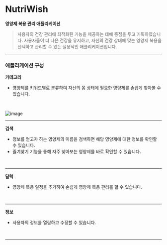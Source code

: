 <h1>NutriWish</h1>
<b>영양제 복용 관리 애플리케이션</b>
<br>

> 사용자의 건강 관리에 최적화된 기능을 제공하는 데에 중점을 두고 기획하였습니다.
> 사용자들이 더 나은 건강을 유지하고, 자신의 건강 상태에 맞는 영양제 복용을 선택하고 관리할 수 있는 실용적인 애플리케이션입니다.
<hr>

<h3>애플리케이션 구성</h3>

<b>카테고리</b>
- 영양제를 키워드별로 분류하여 자신의 몸 상태에 필요한 영양제를 손쉽게 찾아볼 수 있습니다.
<br>

![image](https://github.com/user-attachments/assets/96df2f8d-7cc0-46f1-9668-95bdaab2475d)

<hr>

<b>검색</b>
- 정보를 얻고자 하는 영양제의 이름을 검색하면 해당 영양제에 대한 정보를 확인할 수 있습니다.
- 즐겨찾기 기능을 통해 자주 찾아보는 영양제를 바로 확인할 수 있습니다.
<br>
<!-- 이미지 삽입 -->
<hr>

<b>달력</b>
- 영양제 복용 일정을 추가하여 손쉽게 영양제 복용 관리를 할 수 있습니다.
<br>
<!-- 이미지 삽입 -->
<hr>

<b>정보</b>
- 사용자의 정보를 열람하고 수정할 수 있습니다.
<br>
<!-- 이미지 삽입 --> 
<hr>

<br> 
